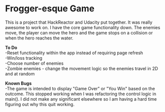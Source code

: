 Frogger-esque Game
===============================
This is a project that HackReactor and Udacity put together.  It was really awesome to work on.  I have the core game functionality down.  The enemies move, the player can move the hero and the game stops on a collision or when the hero reaches the water.  

**To Do**  
-Reset functionality within the app instead of requiring page refresh  
-Win/loss tracking  
-Choose number of enemies  
-Zombie enemies - change the movement logic so the enemies travel in 2D and at random

**Known Bugs**  
-The game is intended to display "Game Over" or "You Win" based on the outcome.  This stopped working when I was refactoring the control logic in main().  I did not make any significant elsewhere so I am having a hard time figuring out why this quit working.